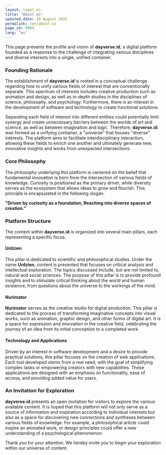 ```yaml
---
layout: legal_en
title: "About Us"
updated_date: 10 August 2025
permalink: /en/about-us
page_id: 9904
lang: "en"
---
```


This page presents the profile and vision of **dayverse.id**, a digital platform founded as a response to the challenge of integrating various disciplines and diverse interests into a single, unified container.

### **Founding Rationale**

The establishment of **dayverse.id** is rooted in a conceptual challenge regarding how to unify various fields of interest that are conventionally separate. This spectrum of interests includes creative production such as animation and design, as well as in-depth studies in the disciplines of science, philosophy, and psychology. Furthermore, there is an interest in the development of software and technology to create functional solutions.

Separating each field of interest into different entities could potentially limit synergy and create unnecessary barriers between the worlds of art and science, as well as between imagination and logic. Therefore, **dayverse.id** was formed as a unifying container, a "universe" that houses "diverse" interests. The platform aims to facilitate interdisciplinary interaction, allowing these fields to enrich one another and ultimately generate new, innovative insights and works from unexpected intersections.

### **Core Philosophy**

The philosophy underlying this platform is centered on the belief that fundamental innovation is born from the intersection of various fields of knowledge. Curiosity is positioned as the primary driver, while diversity serves as the ecosystem that allows ideas to grow and flourish. This principle is encapsulated in the following slogan.

**"Driven by curiosity as a foundation, Reaching into diverse spaces of creation."**

### **Platform Structure**

The content within **dayverse.id** is organized into several main pillars, each representing a specific focus.

#### **Urdzien**

This pillar is dedicated to scientific and philosophical studies. Under the name **Urdzien**, content is presented that focuses on critical analysis and intellectual exploration. The topics discussed include, but are not limited to, natural and social sciences. The purpose of this pillar is to provide profound insights and to stimulate critical thinking about the world and human existence, from questions about the universe to the workings of the mind.

#### **Nurimator**

**Nurimator** serves as the creative studio for digital production. This pillar is dedicated to the process of transforming imaginative concepts into visual works, such as animation, graphic design, and other forms of digital art. It is a space for expression and innovation in the creative field, celebrating the journey of an idea from its initial conception to a completed work.

#### **Technology and Applications**

Driven by an interest in software development and a desire to provide practical solutions, this pillar focuses on the creation of web applications. Each tool developed stems from a real need, with the goal of simplifying complex tasks or empowering creators with new capabilities. These applications are designed with an emphasis on functionality, ease of access, and providing added value for users.

### **An Invitation for Exploration**

**dayverse.id** presents an open invitation for visitors to explore the various available content. It is hoped that this platform will not only serve as a source of information and inspiration according to individual interests but also as a space for discovering new connections and syntheses between various fields of knowledge. For example, a philosophical article could inspire an animated work, or design principles could offer a new understanding of a psychological phenomenon.

Thank you for your attention. We hereby invite you to begin your exploration within our universe of content.
